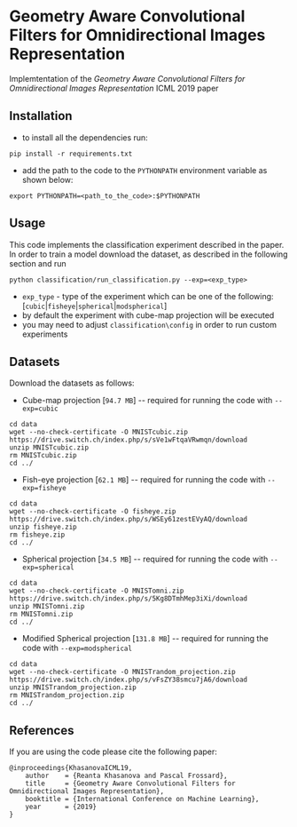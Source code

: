 # Geometry Aware Convolutional Filters for Omnidirectional Images Representation

Implemtentation of the *Geometry Aware Convolutional Filters for Omnidirectional Images Representation* ICML 2019 paper

## Installation

* to install all the dependencies run:
```
pip install -r requirements.txt
```
* add the path to the code to the `PYTHONPATH` environment variable as shown below:
```
export PYTHONPATH=<path_to_the_code>:$PYTHONPATH
```

## Usage

This code implements the classification experiment described in the paper. In order to train a model download the dataset, as described in the following section and run
```
python classification/run_classification.py --exp=<exp_type>
```
* `exp_type` - type of the experiment which can be one of the following: [`cubic`|`fisheye`|`spherical`|`modspherical`]
* by default the experiment with cube-map projection will be executed
* you may need to adjust `classification\config` in order to run custom experiments

## Datasets

Download the datasets as follows:
* Cube-map projection [`94.7 MB`] -- required for running the code with `--exp=cubic`
```
cd data
wget --no-check-certificate -O MNISTcubic.zip https://drive.switch.ch/index.php/s/sVe1wFtqaVRwmqn/download
unzip MNISTcubic.zip
rm MNISTcubic.zip
cd ../
```

* Fish-eye projection [`62.1 MB`] -- required for running the code with `--exp=fisheye`
```
cd data
wget --no-check-certificate -O fisheye.zip https://drive.switch.ch/index.php/s/WSEy61zestEVyAQ/download
unzip fisheye.zip
rm fisheye.zip
cd ../
```

* Spherical projection [`34.5 MB`] -- required for running the code with `--exp=spherical`
```
cd data
wget --no-check-certificate -O MNISTomni.zip https://drive.switch.ch/index.php/s/5Kg8DTmhMep3iXi/download
unzip MNISTomni.zip
rm MNISTomni.zip
cd ../
```

* Modified Spherical projection [`131.8 MB`] -- required for running the code with `--exp=modspherical`
```
cd data
wget --no-check-certificate -O MNISTrandom_projection.zip https://drive.switch.ch/index.php/s/vFsZY38smcu7jA6/download
unzip MNISTrandom_projection.zip
rm MNISTrandom_projection.zip
cd ../
```

## References

If you are using the code please cite the following paper:
```
@inproceedings{KhasanovaICML19,
	author    = {Reanta Khasanova and Pascal Frossard},
	title     = {Geometry Aware Convolutional Filters for Omnidirectional Images Representation},
	booktitle = {International Conference on Machine Learning},
	year      = {2019}
}
```